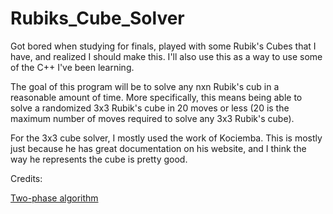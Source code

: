 # Rubiks_Cube_Solver
Got bored when studying for finals, played with some Rubik's Cubes that I have, and realized I should make this. I'll also use this as a way to use some of the C++ I've been learning.

The goal of this program will be to solve any nxn Rubik's cub in a reasonable amount of time. More specifically, this means being able to solve a randomized 3x3 Rubik's cube in 20 moves or less (20 is the maximum number of moves required to solve any 3x3 Rubik's cube).

For the 3x3 cube solver, I mostly used the work of Kociemba. This is mostly just because he has great documentation on his website, and I think the way he represents the cube is pretty good.

Credits:

[Two-phase algorithm](http://kociemba.org/cube.htm)